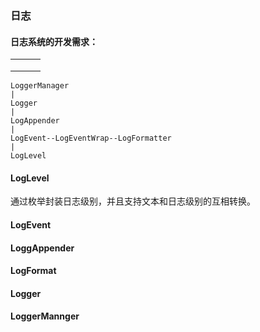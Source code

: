 ### 日志

#### 日志系统的开发需求：

|      |      |      |
| ---- | ---- | ---- |
|      |      |      |
|      |      |      |
|      |      |      |



```
LoggerManager
|
Logger
|
LogAppender
|
LogEvent--LogEventWrap--LogFormatter
|
LogLevel
```

#### LogLevel

通过枚举封装日志级别，并且支持文本和日志级别的互相转换。

#### LogEvent

#### LoggAppender



#### **LogFormat**

#### **Logger**



#### **LoggerMannger**
